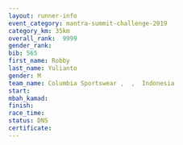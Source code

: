 ```yaml
---
layout: runner-info 
event_category: mantra-summit-challenge-2019 
category_km: 35km 
overall_rank:  9999
gender_rank: 
bib: 565
first_name: Robby
last_name: Yulianto
gender: M
team_name: Columbia Sportswear ,  ,  Indonesia
start: 
mbah_kamad: 
finish: 
race_time: 
status: DNS
certificate: 
---
```

